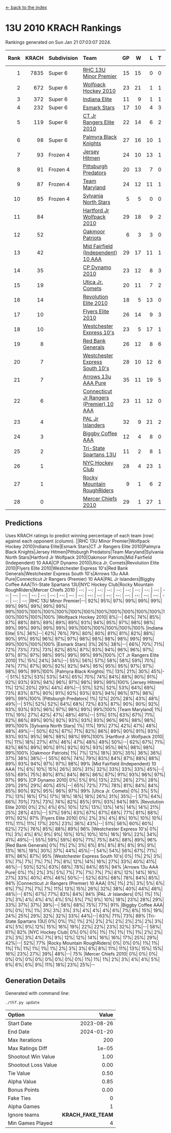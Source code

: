 [<- back to the index](readme.md)
# 13U 2010 KRACH Rankings
Rankings generated on Sun Jan 21 07:03:07 2024.

Rank|KRACH|Subdivision|Team|GP|W|L|T|OTW|OTL|SoS|Exp Wins|Win Diff
---:|---:|:---|:---|---:|---:|---:|---:|---:|---:|---:|---:|---:
1|7835|Super 6|[RHC 13U Minor Premier](https://gamesheetstats.com/seasons/3664/teams/140959/schedule)|15|15|0|0|3|0|90|15.8|-0.0
2|672|Super 6|[Wolfpack Hockey 2010](https://gamesheetstats.com/seasons/3664/teams/140960/schedule)|23|21|1|1|0|1|52|22.4|0.0
3|372|Super 6|[Indiana Elite](https://gamesheetstats.com/seasons/3664/teams/144350/schedule)|11|9|1|1|0|0|72|10.4|0.0
4|232|Super 6|[Esmark Stars](https://gamesheetstats.com/seasons/3664/teams/140972/schedule)|17|10|4|3|0|2|955|12.4|0.0
5|119|Super 6|[CT Jr Rangers Elite 2010](https://gamesheetstats.com/seasons/3664/teams/140955/schedule)|22|14|6|2|1|0|437|15.9|0.0
6|98|Super 6|[Palmyra Black Knights](https://gamesheetstats.com/seasons/3664/teams/140973/schedule)|27|16|10|1|0|0|657|17.4|0.0
7|93|Frozen 4|[Jersey Hitmen](https://gamesheetstats.com/seasons/3664/teams/140961/schedule)|24|10|13|1|3|3|1088|11.4|0.0
8|91|Frozen 4|[Pittsburgh Predators](https://gamesheetstats.com/seasons/3664/teams/140974/schedule)|20|13|7|0|1|0|100|13.9|0.0
9|87|Frozen 4|[Team Maryland](https://gamesheetstats.com/seasons/3664/teams/140976/schedule)|24|12|11|1|2|0|742|13.4|0.0
10|85|Frozen 4|[Sylvania North Stars](https://gamesheetstats.com/seasons/3664/teams/199817/schedule)|5|5|0|0|0|0|2|5.9|0.0
11|84||[Hartford Jr Wolfpack 2010](https://gamesheetstats.com/seasons/3664/teams/140957/schedule)|29|18|9|2|0|2|600|19.9|0.0
12|52||[Oakmoor Patriots](https://gamesheetstats.com/seasons/3664/teams/162748/schedule)|6|3|3|0|0|0|133|3.9|0.0
13|42||[Mid Fairfield (Independent) 10 AAA](https://gamesheetstats.com/seasons/3664/teams/140956/schedule)|29|17|11|1|3|2|85|18.4|0.0
14|35||[CP Dynamo 2010](https://gamesheetstats.com/seasons/3664/teams/140968/schedule)|23|12|8|3|1|2|73|14.4|0.0
15|19||[Utica Jr. Comets](https://gamesheetstats.com/seasons/3664/teams/140970/schedule)|20|11|7|2|2|0|27|12.9|0.0
16|14||[Revolution Elite 2010](https://gamesheetstats.com/seasons/3664/teams/140975/schedule)|18|5|13|0|0|0|527|5.9|0.0
17|10||[Flyers Elite 2010](https://gamesheetstats.com/seasons/3664/teams/140963/schedule)|26|14|9|3|0|0|19|16.4|0.0
18|10||[Westchester Express 10's](https://gamesheetstats.com/seasons/3664/teams/140967/schedule)|23|5|17|1|0|1|775|6.4|0.0
19|8||[Red Bank Generals](https://gamesheetstats.com/seasons/3664/teams/140962/schedule)|26|12|8|6|0|1|8|15.9|0.0
20|7||[Westchester Express South 10's](https://gamesheetstats.com/seasons/3664/teams/140971/schedule)|28|10|12|6|1|1|27|13.9|0.0
21|7||[Arrows 13u AAA Pure](https://gamesheetstats.com/seasons/3664/teams/140965/schedule)|35|11|19|5|1|2|64|14.4|0.0
22|6||[Connecticut Jr Rangers (Premier) 10 AAA](https://gamesheetstats.com/seasons/3664/teams/140958/schedule)|23|11|12|0|1|0|15|11.9|0.0
23|4||[PAL Jr Islanders](https://gamesheetstats.com/seasons/3664/teams/140969/schedule)|32|9|21|2|0|1|35|10.9|0.0
24|3||[Biggby Coffee AAA](https://gamesheetstats.com/seasons/3664/teams/144347/schedule)|12|4|8|0|0|1|82|4.9|0.0
25|2||[Tri-State Spartans 13U](https://gamesheetstats.com/seasons/3664/teams/144349/schedule)|11|2|8|1|1|0|59|3.4|0.0
26|1||[NYC Hockey Club](https://gamesheetstats.com/seasons/3664/teams/140966/schedule)|28|4|23|1|0|1|72|5.4|0.0
27|1||[Rocky Mountain RoughRiders](https://gamesheetstats.com/seasons/3664/teams/144348/schedule)|9|1|6|2|0|0|34|2.9|0.0
28|0||[Mercer Chiefs 2010](https://gamesheetstats.com/seasons/3664/teams/140964/schedule)|29|1|27|1|0|0|16|2.4|0.0

## Predictions
Uses KRACH ratings to predict winning percentage of each team (row) against each opponent (column).
||RHC 13U Minor Premier|Wolfpack Hockey 2010|Indiana Elite|Esmark Stars|CT Jr Rangers Elite 2010|Palmyra Black Knights|Jersey Hitmen|Pittsburgh Predators|Team Maryland|Sylvania North Stars|Hartford Jr Wolfpack 2010|Oakmoor Patriots|Mid Fairfield (Independent) 10 AAA|CP Dynamo 2010|Utica Jr. Comets|Revolution Elite 2010|Flyers Elite 2010|Westchester Express 10's|Red Bank Generals|Westchester Express South 10's|Arrows 13u AAA Pure|Connecticut Jr Rangers (Premier) 10 AAA|PAL Jr Islanders|Biggby Coffee AAA|Tri-State Spartans 13U|NYC Hockey Club|Rocky Mountain RoughRiders|Mercer Chiefs 2010
| --: | --: | --: | --: | --: | --: | --: | --: | --: | --: | --: | --: | --: | --: | --: | --: | --: | --: | --: | --: | --: | --: | --: | --: | --: | --: | --: | --: | --: 
|RHC 13U Minor Premier|--| 92%| 95%| 97%| 99%| 99%| 99%| 99%| 99%| 99%| 99%| 99%| 99%|100%|100%|100%|100%|100%|100%|100%|100%|100%|100%|100%|100%|100%|100%|100%
|Wolfpack Hockey 2010|  8%|--| 64%| 74%| 85%| 87%| 88%| 88%| 89%| 89%| 89%| 93%| 94%| 95%| 97%| 98%| 98%| 99%| 99%| 99%| 99%| 99%| 99%|100%|100%|100%|100%|100%
|Indiana Elite|  5%| 36%|--| 62%| 76%| 79%| 80%| 80%| 81%| 81%| 82%| 88%| 90%| 91%| 95%| 96%| 97%| 97%| 98%| 98%| 98%| 98%| 99%| 99%| 99%|100%|100%|100%
|Esmark Stars|  3%| 26%| 38%|--| 66%| 70%| 71%| 72%| 73%| 73%| 73%| 82%| 85%| 87%| 93%| 94%| 96%| 96%| 97%| 97%| 97%| 97%| 98%| 99%| 99%| 99%| 99%|100%
|CT Jr Rangers Elite 2010|  1%| 15%| 24%| 34%|--| 55%| 56%| 57%| 58%| 58%| 59%| 70%| 74%| 77%| 87%| 90%| 92%| 92%| 94%| 95%| 95%| 95%| 97%| 97%| 98%| 99%| 99%|100%
|Palmyra Black Knights|  1%| 13%| 21%| 30%| 45%|--| 51%| 52%| 53%| 53%| 54%| 65%| 70%| 74%| 84%| 88%| 90%| 91%| 92%| 93%| 93%| 94%| 96%| 97%| 98%| 99%| 99%|100%
|Jersey Hitmen|  1%| 12%| 20%| 29%| 44%| 49%|--| 51%| 52%| 52%| 53%| 64%| 69%| 73%| 83%| 87%| 90%| 91%| 92%| 93%| 93%| 94%| 96%| 97%| 98%| 99%| 99%|100%
|Pittsburgh Predators|  1%| 12%| 20%| 28%| 43%| 48%| 49%|--| 51%| 52%| 52%| 64%| 68%| 72%| 83%| 87%| 90%| 90%| 92%| 93%| 93%| 93%| 96%| 97%| 98%| 99%| 99%|100%
|Team Maryland|  1%| 11%| 19%| 27%| 42%| 47%| 48%| 49%|--| 51%| 51%| 63%| 67%| 71%| 82%| 86%| 89%| 90%| 92%| 93%| 93%| 93%| 96%| 96%| 98%| 98%| 99%|100%
|Sylvania North Stars|  1%| 11%| 19%| 27%| 42%| 47%| 48%| 48%| 49%|--| 50%| 62%| 67%| 71%| 82%| 86%| 89%| 90%| 91%| 93%| 93%| 93%| 95%| 96%| 98%| 98%| 99%|100%
|Hartford Jr Wolfpack 2010|  1%| 11%| 18%| 27%| 41%| 46%| 47%| 48%| 49%| 50%|--| 62%| 67%| 71%| 82%| 86%| 89%| 90%| 91%| 92%| 92%| 93%| 95%| 96%| 98%| 98%| 99%|100%
|Oakmoor Patriots|  1%|  7%| 12%| 18%| 30%| 35%| 36%| 36%| 37%| 38%| 38%|--| 55%| 60%| 74%| 79%| 83%| 84%| 87%| 88%| 88%| 89%| 93%| 94%| 97%| 97%| 98%| 99%
|Mid Fairfield (Independent) 10 AAA|  1%|  6%| 10%| 15%| 26%| 30%| 31%| 32%| 33%| 33%| 33%| 45%|--| 55%| 69%| 75%| 80%| 81%| 84%| 86%| 86%| 87%| 91%| 93%| 96%| 97%| 97%| 99%
|CP Dynamo 2010|  0%|  5%|  9%| 13%| 23%| 26%| 27%| 28%| 29%| 29%| 29%| 40%| 45%|--| 65%| 72%| 77%| 78%| 81%| 84%| 84%| 85%| 90%| 92%| 95%| 96%| 97%| 99%
|Utica Jr. Comets|  0%|  3%|  5%|  7%| 13%| 16%| 17%| 17%| 18%| 18%| 18%| 26%| 31%| 35%|--| 57%| 64%| 66%| 70%| 73%| 73%| 74%| 82%| 85%| 91%| 93%| 94%| 98%
|Revolution Elite 2010|  0%|  2%|  4%|  6%| 10%| 12%| 13%| 13%| 14%| 14%| 14%| 21%| 25%| 28%| 43%|--| 57%| 59%| 63%| 67%| 67%| 68%| 77%| 81%| 88%| 91%| 92%| 97%
|Flyers Elite 2010|  0%|  2%|  3%|  4%|  8%| 10%| 10%| 10%| 11%| 11%| 11%| 17%| 20%| 23%| 36%| 43%|--| 51%| 56%| 60%| 60%| 62%| 72%| 76%| 85%| 88%| 89%| 96%
|Westchester Express 10's|  0%|  1%|  3%|  4%|  8%|  9%|  9%| 10%| 10%| 10%| 10%| 16%| 19%| 22%| 34%| 41%| 49%|--| 55%| 59%| 59%| 60%| 71%| 75%| 84%| 88%| 89%| 96%
|Red Bank Generals|  0%|  1%|  2%|  3%|  6%|  8%|  8%|  8%|  8%|  9%|  9%| 13%| 16%| 19%| 30%| 37%| 44%| 45%|--| 54%| 54%| 56%| 67%| 71%| 81%| 86%| 87%| 95%
|Westchester Express South 10's|  0%|  1%|  2%|  3%|  5%|  7%|  7%|  7%|  7%|  7%|  8%| 12%| 14%| 16%| 27%| 33%| 40%| 41%| 46%|--| 50%| 52%| 63%| 68%| 78%| 84%| 85%| 94%
|Arrows 13u AAA Pure|  0%|  1%|  2%|  3%|  5%|  7%|  7%|  7%|  7%|  7%|  8%| 12%| 14%| 16%| 27%| 33%| 40%| 41%| 46%| 50%|--| 52%| 63%| 68%| 78%| 84%| 85%| 94%
|Connecticut Jr Rangers (Premier) 10 AAA|  0%|  1%|  2%|  3%|  5%|  6%|  6%|  7%|  7%|  7%|  7%| 11%| 13%| 15%| 26%| 32%| 38%| 40%| 44%| 48%| 48%|--| 61%| 67%| 77%| 83%| 84%| 94%
|PAL Jr Islanders|  0%|  1%|  1%|  2%|  3%|  4%|  4%|  4%|  4%|  5%|  5%|  7%|  9%| 10%| 18%| 23%| 28%| 29%| 33%| 37%| 37%| 39%|--| 56%| 68%| 75%| 77%| 91%
|Biggby Coffee AAA|  0%|  0%|  1%|  1%|  3%|  3%|  3%|  3%|  4%|  4%|  4%|  6%|  7%|  8%| 15%| 19%| 24%| 25%| 29%| 32%| 32%| 33%| 44%|--| 63%| 71%| 73%| 89%
|Tri-State Spartans 13U|  0%|  0%|  1%|  1%|  2%|  2%|  2%|  2%|  2%|  2%|  2%|  3%|  4%|  5%|  9%| 12%| 15%| 16%| 19%| 22%| 22%| 23%| 32%| 37%|--| 58%| 61%| 82%
|NYC Hockey Club|  0%|  0%|  0%|  1%|  1%|  1%|  1%|  1%|  2%|  2%|  2%|  3%|  3%|  4%|  7%|  9%| 12%| 12%| 14%| 16%| 16%| 17%| 25%| 29%| 42%|--| 52%| 77%
|Rocky Mountain RoughRiders|  0%|  0%|  0%|  1%|  1%|  1%|  1%|  1%|  1%|  1%|  1%|  2%|  3%|  3%|  6%|  8%| 11%| 11%| 13%| 15%| 15%| 16%| 23%| 27%| 39%| 48%|--| 75%
|Mercer Chiefs 2010|  0%|  0%|  0%|  0%|  0%|  0%|  0%|  0%|  0%|  0%|  0%|  1%|  1%|  1%|  2%|  3%|  4%|  4%|  5%|  6%|  6%|  6%|  9%| 11%| 18%| 23%| 25%|--

## Generation Details

Generated with command line:
```
./thf.py update
```

| Option | Value |
| :----- | ----: |
| Start Date | 2023-08-26 |
| End Date | 2024-01-20 |
| Max Iterations | 200 |
| Max Ratings Diff | 1e-05 |
| Shootout Win Value | 1.00 |
| Shootout Loss Value | 0.00 |
| Tie Value | 0.50 |
| Alpha Value | 0.85 |
| Bonus Points | 0.00 |
| Fake Ties | 0 |
| Alpha Games | 1 |
| Ignore teams | __KRACH_FAKE_TEAM__ |
| Min Games Played | 4 |

